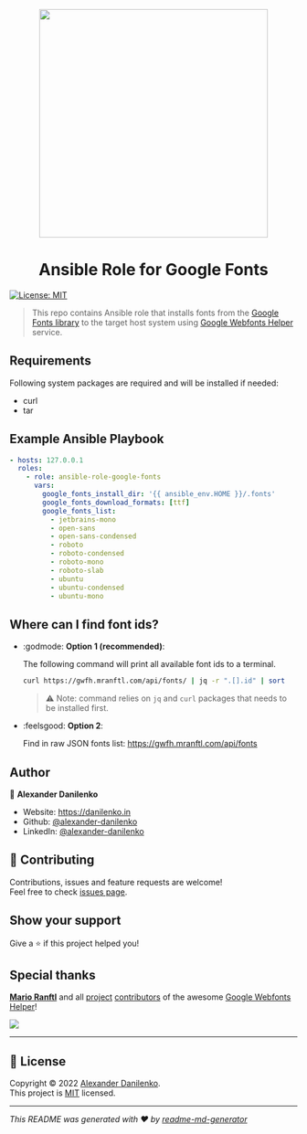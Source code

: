 <p align="center">
  <img src="https://upload.wikimedia.org/wikipedia/commons/e/ee/Google_Fonts_logo.svg" width="400" />
</p>

<h1 align="center">
  Ansible Role for Google Fonts
</h1>

<p>
  <a href="./LICENSE" target="_blank">
    <img alt="License: MIT" src="https://img.shields.io/badge/License-MIT-green.svg?style=for-the-badge" />
  </a>
</p>

> This repo contains Ansible role that installs fonts from the [Google Fonts library](https://fonts.google.com/) to the target host system using <a href="https://gwfh.mranftl.com/">Google Webfonts Helper</a> service.

## Requirements

Following system packages are required and will be installed if needed:

- curl
- tar

## Example Ansible Playbook

```yaml
- hosts: 127.0.0.1
  roles:
    - role: ansible-role-google-fonts
      vars:
        google_fonts_install_dir: '{{ ansible_env.HOME }}/.fonts'
        google_fonts_download_formats: [ttf]
        google_fonts_list:
          - jetbrains-mono
          - open-sans
          - open-sans-condensed
          - roboto
          - roboto-condensed
          - roboto-mono
          - roboto-slab
          - ubuntu
          - ubuntu-condensed
          - ubuntu-mono
```
## Where can I find font ids?

- :godmode: **Option 1 (recommended)**: 
  
  The following command will print all available font ids to a terminal.

  ```bash
  curl https://gwfh.mranftl.com/api/fonts/ | jq -r ".[].id" | sort
  ```
  > ⚠️ Note: command relies on `jq` and `curl` packages that needs to be installed first.

- :feelsgood: **Option 2**:

  Find in raw JSON fonts list: https://gwfh.mranftl.com/api/fonts

## Author

👤 **Alexander Danilenko**

* Website: https://danilenko.in
* Github: [@alexander-danilenko](https://github.com/alexander-danilenko)
* LinkedIn: [@alexander-danilenko](https://linkedin.com/in/alexander-danilenko)


## 🤝 Contributing

Contributions, issues and feature requests are welcome!<br />Feel free to check [issues page](https://github.com/alexander-danilenko/ansible-role-google-fonts/issues).

## Show your support

Give a ⭐️ if this project helped you!

## Special thanks

**[Mario Ranftl](https://github.com/majodev)** and all [project](https://github.com/majodev/google-webfonts-helper) [contributors](https://github.com/majodev/google-webfonts-helper/graphs/contributors) of the awesome [Google Webfonts Helper](https://gwfh.mranftl.com/)!

<img src="https://badges.pufler.dev/contributors/majodev/google-webfonts-helper?bots=false&size=42" />

---

## 📝 License

Copyright © 2022 [Alexander Danilenko](https://github.com/alexander-danilenko).<br />
This project is [MIT](./LICENSE) licensed.

***
_This README was generated with ❤️ by [readme-md-generator](https://github.com/kefranabg/readme-md-generator)_